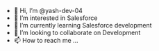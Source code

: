 - 👋 Hi, I’m @yash-dev-04
- 👀 I’m interested in Salesforce
- 🌱 I’m currently learning Salesforce development
- 💞️ I’m looking to collaborate on Development
- 📫 How to reach me ...

<!---
yash-dev-04/yash-dev-04 is a ✨ special ✨ repository because its `README.md` (this file) appears on your GitHub profile.
You can click the Preview link to take a look at your changes.
--->
